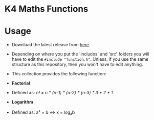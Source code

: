 # K4 Maths Functions

# Usage
- Download the latest release from [here](https://github.com/Kevin4e/K4-Maths-Functions/releases).
- Depending on where you put the 'includes' and 'src' folders you will have to edit the `#include "function.h"`. Unless, if you use the same structure as this repository, then you won't have to edit anything.
-  This collection provides the following function:
  - **Factorial**
  - Defined as: _n! = n * (n-1) * (n-2) * (n-3) * 3 * 2 * 1_
   
  - **Logarithm**
  - Defined as: a<sup>x</sup> = b <=> x = log<sub>a</sub>b
